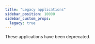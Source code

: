 ```yaml
---
title: "Legacy applications"
sidebar_position: 10000
sidebar_custom_props:
  legacy: true
---
```


These applications have been deprecated.
